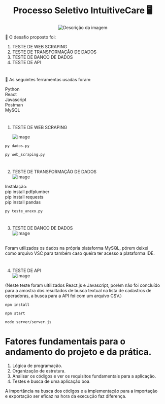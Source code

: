  <h1 align="center">Processo Seletivo IntuitiveCare 🖥️ </h1>
 <div align="center">
  <img src="https://github.com/user-attachments/assets/76ce9559-27d3-44ad-b164-1ac1375b0a3c" alt="Descrição da imagem">
</div>



<p>🚀 O desafio proposto foi: </p>

1. TESTE DE WEB SCRAPING
2. TESTE DE TRANSFORMAÇÃO DE DADOS
3. TESTE DE BANCO DE DADOS
4. TESTE DE API

#
<p>🚀 As seguintes ferramentas usadas foram: </p>
Python<br>
React<br>
Javascript<br>
Postman<br>
MySQL<br>

#


1. TESTE DE WEB SCRAPING <br>
   
   ![image](https://github.com/user-attachments/assets/c092d985-bc03-46b6-a7f9-482dc4736c39)


  ```
py dados.py
```
 ```
py web_scraping.py
```
   #
2. TESTE DE TRANSFORMAÇÃO DE DADOS<br>
  ![image](https://github.com/user-attachments/assets/fbc763a1-cb4b-4d78-9998-4594ecfe23d5)


Instalação:<br>
pip install pdfplumber<br>
pip install requests<br>
pip install pandas<br>

 ```
py teste_anexo.py
```
#
3. TESTE DE BANCO DE DADOS <br>
![image](https://github.com/user-attachments/assets/0a8a89e5-a4ec-43a0-a359-ae13b2ddbd43)
 <br>
Foram utilizados os dados na própria plataforma MySQL, pórem deixei como arquivo VSC para também caso queira ter acesso a plataforma IDE.

#
4. TESTE DE API<br>
![image](https://github.com/user-attachments/assets/8ed576a1-ea54-4d75-b9c7-eb45c851d904)<br>

(Neste teste foram ultilizados React.js e Javascript, porém não foi concluído para a amostra dos resultados de busca textual na lista de cadastros de operadoras, a busca para a API foi com um arquivo CSV.)
 ```
npm install
```
 ```
npm start
```
 ```
node server/server.js
```
#

<h1>Fatores fundamentais para o andamento do projeto e da prática.</h1>

1. Lógica de programação.<br>
2. Organização de estrutura.<br>
3. Analisar os códigos e ver os requisitos fundamentais para a aplicação.<br>
4. Testes e busca de uma aplicação boa.<br>

A importância na busca dos códigos e a implementação para a importação e exportação ser eficaz na hora da execução faz diferença.




   
